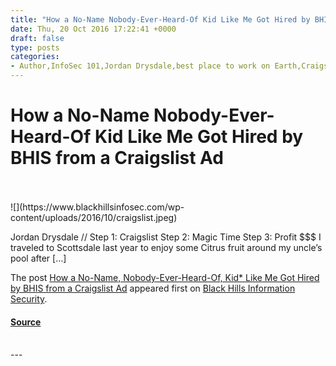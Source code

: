 ```yaml
---
title: "How a No-Name Nobody-Ever-Heard-Of Kid Like Me Got Hired by BHIS from a Craigslist Ad"
date: Thu, 20 Oct 2016 17:22:41 +0000
draft: false
type: posts
categories: 
- Author,InfoSec 101,Jordan Drysdale,best place to work on Earth,Craigslist,new jobs,problem solving,text only resume
---
```

# How a No-Name Nobody-Ever-Heard-Of Kid Like Me Got Hired by BHIS from a Craigslist Ad

<br/>

<br/>
![](https://www.blackhillsinfosec.com/wp-content/uploads/2016/10/craigslist.jpeg)

Jordan Drysdale // Step 1: Craigslist Step 2: Magic Time Step 3: Profit $$$ I traveled to Scottsdale last year to enjoy some Citrus fruit around my uncle’s pool after \[…\]

The post [How a No-Name, Nobody-Ever-Heard-Of, Kid\* Like Me Got Hired by BHIS from a Craigslist Ad](https://www.blackhillsinfosec.com/how-a-no-name-nobody-ever-heard-of-kid-like-me-got-hired-by-bhis-from-a-craigslist-ad/) appeared first on [Black Hills Information Security](https://www.blackhillsinfosec.com).

#### [Source](https://www.blackhillsinfosec.com/how-a-no-name-nobody-ever-heard-of-kid-like-me-got-hired-by-bhis-from-a-craigslist-ad/)

<br/>
---

